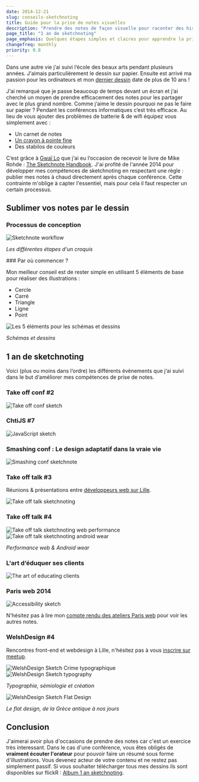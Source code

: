```yaml
---
date: 2014-12-21
slug: conseils-sketchnoting
title: Guide pour la prise de notes visuelles
description: "Prendre des notes de façon visuelle pour raconter des histoires. J‘utilise la technique du sketchnoting pour faire des comptes rendus de conférences informatiques."
page_title: "1 an de sketchnoting"
page_emphasis: Quelques étapes simples et claires pour apprendre la prise de notes visuelles
changefreq: monthly
priority: 0.8
---
```


Dans une autre vie j‘ai suivi l‘école des beaux arts pendant plusieurs années. J‘aimais particulièrement le dessin sur papier. Ensuite est arrivé ma passion pour les ordinateurs et mon [dernier dessin](http://fc03.deviantart.net/fs22/f/2008/007/7/1/Necron_Warrior_by_DbyD.jpg) date de plus de 10 ans !

J‘ai remarqué que je passe beaucoup de temps devant un écran et j‘ai cherché un moyen de prendre efficacement des notes pour les partager avec le plus grand nombre. Comme j‘aime le dessin pourquoi ne pas le faire sur papier ? Pendant les conférences informatiques c‘est très efficace. Au lieu de vous ajouter des problèmes de batterie & de wifi équipez vous simplement avec :

- Un carnet de notes
- <a href="http://www.amazon.fr/gp/product/B0012387YK/ref=as_li_tl?ie=UTF8&camp=1642&creative=19458&creativeASIN=B0012387YK&linkCode=as2&tag=davidl-21&linkId=DGB7ERNU5ZRLK6P5">Un crayon à pointe fine</a><img src="http://ir-fr.amazon-adsystem.com/e/ir?t=davidl-21&l=as2&o=8&a=B0012387YK" width="1" height="1" border="0" alt="" style="border:none !important; margin:0px !important;" />
- Des stabilos de couleurs

C‘est grâce à [Gwaï Lo](https://twitter.com/gwailo59) que j‘ai eu l‘occasion de recevoir le livre de Mike Rohde : <a href="http://www.amazon.fr/gp/product/0321857895/ref=as_li_tl?ie=UTF8&camp=1642&creative=19458&creativeASIN=0321857895&linkCode=as2&tag=davidl-21&linkId=ZAOUQ7GTODAZIXU2">The Sketchnote Handbook</a><img src="http://ir-fr.amazon-adsystem.com/e/ir?t=davidl-21&l=as2&o=8&a=0321857895" width="1" height="1" border="0" alt="" style="border:none !important; margin:0px !important;" />. J'ai profité de l'année 2014 pour développer mes compétences de sketchnoting en respectant une règle : publier mes notes à chaud directement après chaque conférence. Cette contrainte m'oblige à capter l'essentiel, mais pour cela il faut respecter un certain processus.

## Sublimer vos notes par le dessin

### Processus de conception

![Sketchnote workflow](https://farm8.staticflickr.com/7510/15449105844_542d29f45b.jpg)

_Les différentes étapes d‘un croquis_

### Par où commencer ?

Mon meilleur conseil est de rester simple en utilisant 5 éléments de base pour réaliser des illustrations :

- Cercle
- Carré
- Triangle
- Ligne
- Point

![Les 5 éléments pour les schémas et dessins](https://farm8.staticflickr.com/7469/15885643447_1e3d03ca8f.jpg)

_Schémas et dessins_


## 1 an de sketchnoting

Voici (plus ou moins dans l‘ordre) les différents évènements que j‘ai suivi dans le but d‘améliorer mes compétences de prise de notes.

### Take off conf #2

![Take off conf sketch](https://farm4.staticflickr.com/3816/12342105995_062d650f8e_b.jpg)

### ChtiJS #7

![JavaScript sketch](https://farm4.staticflickr.com/3839/14383268602_54e7ec03c3.jpg)

### Smashing conf : Le design adaptatif dans la vraie vie

![Smashing conf sketchnote](https://farm3.staticflickr.com/2908/14383112812_82918aff0f.jpg)

### Take off talk #3

Réunions & présentations entre [développeurs web sur Lille](http://www.meetup.com/takeoff/).

![Take off talk sketchnoting](https://farm3.staticflickr.com/2901/14198240427_560b9486f2.jpg)

### Take off talk #4

![Take off talk sketchnoting web performance](https://farm8.staticflickr.com/7574/16071401605_6b610534d4.jpg)
![Take off talk sketchnoting android wear](https://farm8.staticflickr.com/7558/16069469891_6772a4f1fc.jpg)

_Performance web & Android wear_

### L‘art d‘éduquer ses clients

![The art of educating clients](https://farm3.staticflickr.com/2917/14381170881_49e992f05c.jpg)

### Paris web 2014

![Accessibility sketch](https://farm6.staticflickr.com/5611/15399410379_d142c49c29.jpg)

N'hésitez pas à lire mon [compte rendu des ateliers Paris web](/blog/paris-web-2014.html) pour voir les autres notes.

### WelshDesign #4

Rencontres front-end et webdesign à Lille, n'hésitez pas à vous [inscrire sur meetup](http://www.meetup.com/WelshDesign/).

![WelshDesign Sketch Crime typographique](https://farm8.staticflickr.com/7520/15883948868_a9c9a9d013.jpg)
![WelshDesign Sketch typography](https://farm8.staticflickr.com/7525/16069468981_ae911faa86.jpg)

_Typographie, sémiologie et création_

![WelshDesign Sketch Flat Design](https://farm8.staticflickr.com/7539/15451709583_3bf59a1293_z.jpg)

_Le flat design, de la Grèce antique à nos jours_

## Conclusion

J'aimerai avoir plus d'occasions de prendre des notes car c'est un exercice très interessant. Dans le cas d'une conférence, vous êtes obligés de __vraiment écouter l'orateur__ pour pouvoir faire un résumé sous forme d'illustrations. Vous devenez acteur de votre contenu et ne restez pas simplement passif. Si vous souhaiter télécharger tous mes dessins ils sont disponibles sur flickR : [Album 1 an sketchnoting](https://www.flickr.com/photos/geekgrunge/sets/72157644681767590/).
